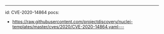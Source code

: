 ---
id: CVE-2020-14864
pocs:
  - https://raw.githubusercontent.com/projectdiscovery/nuclei-templates/master/cves/2020/CVE-2020-14864.yaml---
